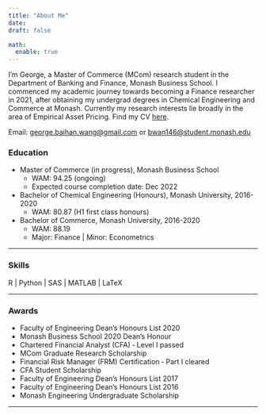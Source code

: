 ```yaml
---
title: "About Me"
date: 
draft: false

math:
  enable: true
---
```


I’m George, a Master of Commerce (MCom) research student in the Department of Banking and Finance, Monash Business School. I commenced my academic journey towards becoming a Finance researcher in 2021, after obtaining my undergrad degrees in Chemical Engineering and Commerce at Monash. Currently my research interests lie broadly in the area of Empirical Asset Pricing. Find my CV <a href="CV-GeorgeBaihanWang.pdf">here</a>.

Email: george.baihan.wang@gmail.com  or  bwan146@student.monash.edu


### Education
* Master of Commerce (in progress), Monash Business School
  - WAM: 94.25 (ongoing)
  - Expected course completion date: Dec 2022
* Bachelor of Chemical Engineering (Honours), Monash University, 2016-2020
  - WAM: 80.87 (H1 first class honours)
* Bachelor of Commerce, Monash University, 2016-2020
  - WAM: 88.19
  - Major: Finance | Minor: Econometrics 
  
--------------------
### Skills
R | Python | SAS | MATLAB | LaTeX

-----------------
### Awards
* Faculty of Engineering Dean’s Honours List 2020
* Monash Business School 2020 Dean’s Honour
* Chartered Financial Analyst (CFA) ‑ Level I passed
* MCom Graduate Research Scholarship
* Financial Risk Manager (FRM) Certification ‑ Part I cleared
* CFA Student Scholarship
* Faculty of Engineering Dean’s Honours List 2017
* Faculty of Engineering Dean’s Honours List 2016
* Monash Engineering Undergraduate Scholarship


----------------
